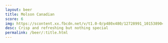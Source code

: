 ```yaml
---
layout: beer
title: Molson Canadian
score: 6
img: https://scontent.xx.fbcdn.net/v/t1.0-0/p480x480/12728991_10153890418838745_7409486003049273062_n.jpg?oh=7b271d71f0ec80bc065fffaada139f6c&oe=58957578
desc: Crisp and refreshing but nothing special
permalink: /beer/:title.html
---
```

